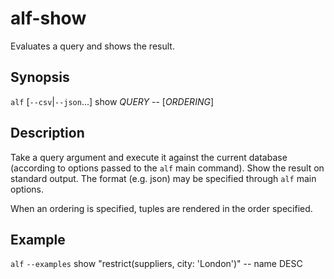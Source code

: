 # alf-show

Evaluates a query and shows the result.

## Synopsis

`alf` [`--csv`|`--json`...] show *QUERY* -- [*ORDERING*]

## Description

Take a query argument and execute it against the current database (according
to options passed to the `alf` main command). Show the result on standard
output. The format (e.g. json) may be specified through `alf` main options.

When an ordering is specified, tuples are rendered in the order specified.

## Example

`alf` `--examples` show "restrict(suppliers, city: 'London')" -- name DESC
